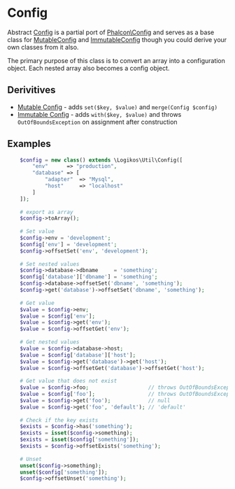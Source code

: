 # Config
Abstract [Config] is a partial port of [Phalcon\Config] and serves as a base class for [MutableConfig] and [ImmutableConfig] though you could derive your own classes from it also.

The primary purpose of this class is to convert an array into a configuration object.  Each nested array also becomes a config object.

## Derivitives
- [Mutable Config] - adds `set($key, $value)` and `merge(Config $config)`
- [Immutable Config] - adds `with($key, $value)` and throws `OutOfBoundsException` on assignment after construction 


## Examples
```php
    $config = new class() extends \Logikos\Util\Config([
        "env"      => "production",
        "database" => [
            "adapter"  => "Mysql",
            "host"     => "localhost"
        ]
    ]);
    
    # export as array
    $config->toArray();
    
    # Set value
    $config->env = 'development';
    $config['env'] = 'development';
    $config->offsetSet('env', 'development');
    
    # Set nested values
    $config->database->dbname     = 'something';
    $config['database']['dbname'] = 'something';
    $config->database->offsetSet('dbname', 'something');
    $config->get('database')->offsetSet('dbname', 'something');
    
    # Get value
    $value = $config->env;
    $value = $config['env'];
    $value = $config->get('env');
    $value = $config->offsetGet('env');
    
    # Get nested values
    $value = $config->database->host;
    $value = $config['database']['host'];
    $value = $config->get('database')->get('host');
    $value = $config->offsetGet('database')->offsetGet('host');
    
    # Get value that does not exist
    $value = $config->foo;                   // throws OutOfBoundsException
    $value = $config['foo'];                 // throws OutOfBoundsException
    $value = $config->get('foo');            // null
    $value = $config->get('foo', 'default'); // 'default'
    
    # Check if the key exists
    $exists = $config->has('something');
    $exists = isset($config->something);
    $exists = isset($config['something']);
    $exists = $config->offsetExists('something');
    
    # Unset
    unset($config->something);
    unset($config['something']);
    $config->offsetUnset('something');
```

[Config]: ../../src/Config.php
[MutableConfig]: ../../src/Config/MutableConfig.php
[ImmutableConfig]: ../../src/Config/ImmutableConfig.php
[Phalcon\Config]: https://docs.phalconphp.com/en/3.2/Phalcon_Config
[Mutable Config]: mutable.md
[Immutable Config]: immutable.md